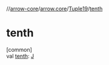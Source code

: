 //[arrow-core](../../../index.md)/[arrow.core](../index.md)/[Tuple19](index.md)/[tenth](tenth.md)

# tenth

[common]\
val [tenth](tenth.md): [J](index.md)

